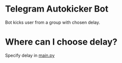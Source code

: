 # Telegram Autokicker Bot
Bot kicks user from a group with chosen delay.
# Where can I choose delay?
Specify delay in [main.py](https://github.com/myown-del/telegram_autokicker_bot/blob/main/main.py)
